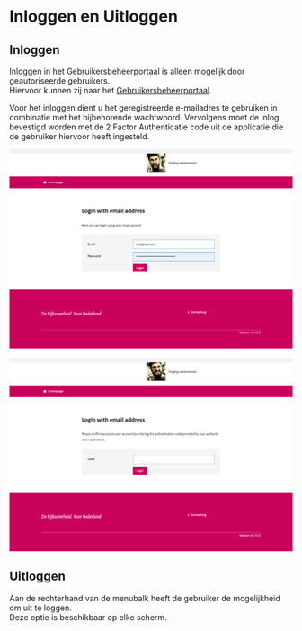 # Inloggen en Uitloggen

## Inloggen

Inloggen in het Gebruikersbeheerportaal is alleen mogelijk door geautoriseerde gebruikers.  
Hiervoor kunnen zij naar het [Gebruikersbeheerportaal](https://gebruiker-beheer.dus-i.nl/login).  

Voor het inloggen dient u het geregistreerde e-mailadres te gebruiken in combinatie met het bijbehorende wachtwoord.
Vervolgens moet de inlog bevestigd worden met de 2 Factor Authenticatie code uit de applicatie die de gebruiker hiervoor heeft ingesteld.

![Inloggen Gebruikersbeheerportaal](./images/DUSI%20inlog%20beheer.png)

![Inloggen Gebruikersbeheerportaal](./images/DUSI%20inlog%20beheer%202FA.png)

## Uitloggen

Aan de rechterhand van de menubalk heeft de gebruiker de mogelijkheid om uit te loggen.  
Deze optie is beschikbaar op elke scherm.
